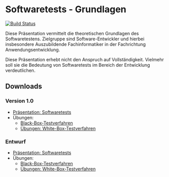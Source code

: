 # Softwaretests - Grundlagen

[![Build Status](https://travis-ci.com/mflingelli/Softwaretests-Grundlagen.svg?branch=master)](https://travis-ci.com/mflingelli/Softwaretests-Grundlagen)

Diese Präsentation vermittelt die theoretischen Grundlagen des Softwaretestens. Zielgruppe sind Software-Entwickler und hierbei insbesondere Auszubildende Fachinformatiker in der Fachrichtung Anwendungsentwicklung.

Diese Präsentation erhebt nicht den Anspruch auf Vollständigkeit. Vielmehr soll sie die Bedeutung von Softwaretests im Bereich der Entwicklung verdeutlichen.

## Downloads

### Version 1.0

* [Präsentation: Softwaretests](https://github.com/mflingelli/Softwaretests-Grundlagen/releases/download/v1.0/Softwaretests.pdf)
* Übungen:
    * [Black-Box-Testverfahren](https://github.com/mflingelli/Softwaretests-Grundlagen/releases/download/v1.0/BlackBoxTestverfahren.pdf)
    * [Übungen: White-Box-Testverfahren](https://github.com/mflingelli/Softwaretests-Grundlagen/releases/download/v1.0/WhiteBoxTestverfahren.pdf)


### Entwurf

* [Präsentation: Softwaretests](https://github.com/mflingelli/Softwaretests-Grundlagen/releases/download/Entwurf/Softwaretests.pdf)
* Übungen:
    * [Black-Box-Testverfahren](https://github.com/mflingelli/Softwaretests-Grundlagen/releases/download/Entwurf/BlackBoxTestverfahren.pdf)
    * [Übungen: White-Box-Testverfahren](https://github.com/mflingelli/Softwaretests-Grundlagen/releases/download/Entwurf/WhiteBoxTestverfahren.pdf)
